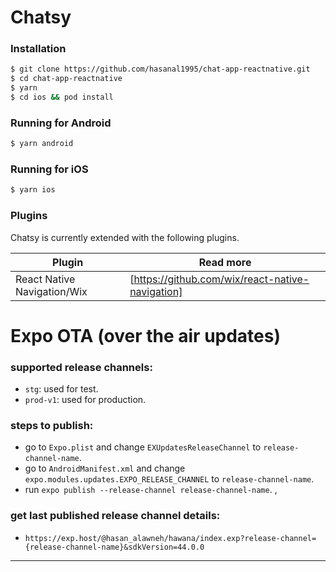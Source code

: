 # Chatsy

### Installation

```sh
$ git clone https://github.com/hasanal1995/chat-app-reactnative.git
$ cd chat-app-reactnative
$ yarn
$ cd ios && pod install
```

### Running for Android

```sh
$ yarn android
```

### Running for iOS

```sh
$ yarn ios
```

### Plugins

Chatsy is currently extended with the following plugins.

| Plugin                      | Read more                                        |
| --------------------------- | ------------------------------------------------ |
| React Native Navigation/Wix | [https://github.com/wix/react-native-navigation] |

# Expo OTA (over the air updates)

### supported release channels:

- `stg`: used for test.
- `prod-v1`: used for production.

### steps to publish:

- go to `Expo.plist` and change `EXUpdatesReleaseChannel` to `release-channel-name`.
- go to `AndroidManifest.xml` and change `expo.modules.updates.EXPO_RELEASE_CHANNEL` to `release-channel-name`.
- run `expo publish --release-channel release-channel-name`.
  ,

### get last published release channel details:

- `https://exp.host/@hasan_alawneh/hawana/index.exp?release-channel={release-channel-name}&sdkVersion=44.0.0`

---
